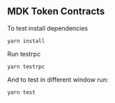 ## MDK Token Contracts

To test install dependencies
```
yarn install
```
Run testrpc
```
yarn testrpc
```
And to test in different window run:
```
yarn test
```